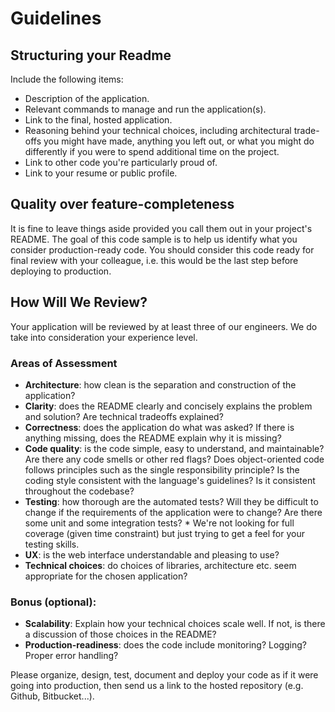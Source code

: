 # Guidelines

## Structuring your Readme
Include the following items:

* Description of the application.
* Relevant commands to manage and run the application(s). 
* Link to the final, hosted application.
* Reasoning behind your technical choices, including architectural trade-offs
    you might have made, anything you left out, or what you might do differently
    if you were to spend additional time on the project.
* Link to other code you're particularly proud of.
* Link to your resume or public profile.

## Quality over feature-completeness
It is fine to leave things aside provided you call them out in your project's README. The goal of this code sample is to help us identify what you consider production-ready code. You should consider this code ready for final review with your colleague, i.e. this would be the last step before deploying to production.

## How Will We Review?
Your application will be reviewed by at least three of our engineers. We do take
into consideration your experience level.

### Areas of Assessment 

* **Architecture**: how clean is the separation and construction of the
    application?
* **Clarity**: does the README clearly and concisely explains the problem and
    solution? Are technical tradeoffs explained?
* **Correctness**: does the application do what was asked? If there is anything
    missing, does the README explain why it is missing?
* **Code quality**: is the code simple, easy to understand, and maintainable?
    Are there any code smells or other red flags? Does object-oriented code
    follows principles such as the single responsibility principle? Is the
    coding style consistent with the language's guidelines? Is it consistent
    throughout the codebase?
* **Testing**: how thorough are the automated tests? Will they be difficult to
    change if the requirements of the application were to change? Are there some
    unit and some integration tests?
	  * We're not looking for full coverage (given time constraint) but just
              trying to get a feel for your testing skills.
* **UX**: is the web interface understandable and pleasing to use?
* **Technical choices**: do choices of libraries, architecture etc. seem
    appropriate for the chosen application?

### Bonus (optional):

* **Scalability**: Explain how your technical choices scale well. If not, is there a
    discussion of those choices in the README?
* **Production-readiness**: does the code include monitoring? Logging? Proper
    error handling?

Please organize, design, test, document and deploy your code as if it were going
into production, then send us a link to the hosted repository (e.g. Github,
Bitbucket...).